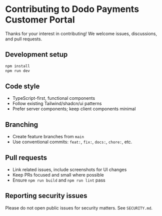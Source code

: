 # Contributing to Dodo Payments Customer Portal

Thanks for your interest in contributing! We welcome issues, discussions, and pull requests.

## Development setup

```bash
npm install
npm run dev
```

## Code style

- TypeScript-first, functional components
- Follow existing Tailwind/shadcn/ui patterns
- Prefer server components; keep client components minimal

## Branching

- Create feature branches from `main`
- Use conventional commits: `feat:`, `fix:`, `docs:`, `chore:`, etc.

## Pull requests

- Link related issues, include screenshots for UI changes
- Keep PRs focused and small where possible
- Ensure `npm run build` and `npm run lint` pass

## Reporting security issues

Please do not open public issues for security matters. See `SECURITY.md`.

